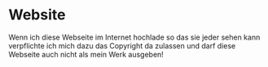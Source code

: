 # Website
Wenn ich diese Webseite im Internet hochlade so das sie jeder sehen kann verpflichte ich mich dazu das Copyright da zulassen und darf diese Webseite auch nicht als mein Werk ausgeben!
